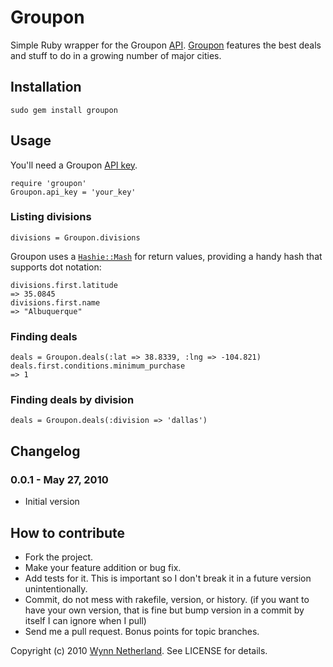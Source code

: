 # Groupon

Simple Ruby wrapper for the Groupon [API](http://sites.google.com/site/grouponapi/home). [Groupon](http://groupon.com) features the best deals and stuff to do in a growing number of major cities.

## Installation

    sudo gem install groupon
    
## Usage

You'll need a Groupon [API key](http://sites.google.com/site/grouponapi/home).

    require 'groupon'
    Groupon.api_key = 'your_key'
    
### Listing divisions

    divisions = Groupon.divisions
    
Groupon uses a [`Hashie::Mash`](http://github.com/intridea/hashie) for return values, providing a handy hash that supports dot notation:

    divisions.first.latitude
    => 35.0845
    divisions.first.name
    => "Albuquerque"
    
### Finding deals
    
    deals = Groupon.deals(:lat => 38.8339, :lng => -104.821)
    deals.first.conditions.minimum_purchase
    => 1
    
### Finding deals by division

    deals = Groupon.deals(:division => 'dallas')
    
<a name="changelog"></a>
## Changelog

### 0.0.1 - May 27, 2010

* Initial version

## How to contribute
 
* Fork the project.
* Make your feature addition or bug fix.
* Add tests for it. This is important so I don't break it in a
  future version unintentionally.
* Commit, do not mess with rakefile, version, or history.
  (if you want to have your own version, that is fine but bump version in a commit by itself I can ignore when I pull)
* Send me a pull request. Bonus points for topic branches.

Copyright (c) 2010 [Wynn Netherland](http://wynnnetherland.com). See LICENSE for details.
